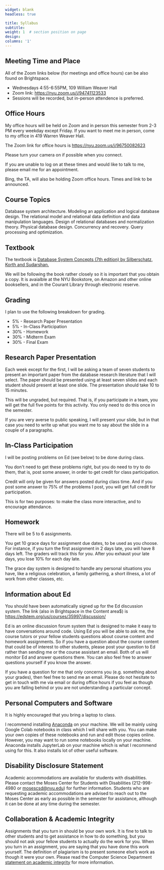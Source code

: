 ```yaml
---
widget: blank
headless: true

title: Syllabus
subtitle:
weight: 1  # section position on page
design:
columns: '1'
---
```

## Meeting Time and Place

All of the Zoom links below (for meetings and office hours) can be also found on Brightspace.

- Wednesdays 4:55-6:55PM, 109 William Weaver Hall
- Zoom link: https://nyu.zoom.us/j/94741123533
- Sessions will be recorded, but in-person attendence is preferred.

## Office Hours
My office hours will be held on Zoom and in person this semester from 2-3 PM every weekday except Friday. If you want to 
meet me in person, come to my office in 419 Warren Weaver Hall.

The Zoom link for office hours is https://nyu.zoom.us/j/96750082623

Please turn your camera on if possible when you connect.

If you are unable to log on at these times and would like to talk to me, please email me for an appointment.

Bing, the TA, will also be holding Zoom office hours. Times and link to be announced.

## Course Topics

Database system architecture. Modeling an application and logical database design. The relational model and relational data definition and data manipulation languages. Design of relational databases and normalization theory. Physical database design. Concurrency and recovery. Query processing and optimization.

## Textbook

The textbook is [Database System Concepts (7th edition) by Silberschatz, Korth and Sudarshan.](https://www.db-book.com/)

We will be following the book rather closely so it is important that you obtain a copy. It is avaialble at the NYU 
Bookstore, on Amazon and other online booksellers, and in the Courant Library through electronic reserve.

## Grading
I plan to use the following breakdown for grading.

* 5% - Research Paper Presentation
* 5% - In-Class Participation
* 30% - Homework
* 30% - Midterm Exam
* 30% - Final Exam

## Research Paper Presentation

Each week except for the first, I will be asking a team of seven students to present an important paper from the database
research literature that I will select. The paper should be presented using at least seven slides and each student should present at least one slide. The presentation should take 10 to 15 minutes.

This will be ungraded, but required. That is, if you participate in a team, you will get the full five points for this activity.
You only need to do this once in the semester.

If you are very averse to public speaking, I will present your slide, but in that case you need to write up what you want me 
to say about the slide in a couple of a paragraphs.

## In-Class Participation

I will be posting problems on Ed (see below) to be done during class.

You don't need to get these problems right, but you do need to try to do them, that is, post some answer, in order to get credit for class participation.

Credit will only be given for answers posted during class time. And if 
you post some answer to 75% of the problems I post, you will get full
credit for participation.

This is for two purposes: to make the class more interactive, and to
encourage attendance.

## Homework

There will be 5 to 6 assignments.

You get 10 grace days for assignment due dates, to be used as you choose. For instance, if you turn the first assignment in 2 days late, you will have 8 days left. The graders will track this for you. After you exhaust your late days, you lose 10% for each day late.

The grace day system is designed to handle any personal situations you have, like a religious celebration, a family gathering, a short illness, a lot of work from other classes, etc.

## Information about Ed
You should have been automatically signed up for the Ed discussion system. The link (also in Brightspace in the Content area$)
is https://edstem.org/us/courses/35997/discussion/

Ed is an online discussion forum system that is designed to make it easy to have conversations around code.  Using Ed you will be able to ask me, the course tutors or your fellow students questions about course content and homework assignments. So if you have a question about the course content that could be of interest to other students, please post your question to Ed rather than sending me or the course assistant an email. Both of us will monitor Ed and answer questions there. You can also feel free to answer questions yourself if you know the answer.

If you have a question for me that only concerns you (e.g. something about your grades), then feel free to send me an email. Please do not hesitate to get in touch with me via email or during office hours if you feel as though you are falling behind or you are not understanding a particular concept.

## Personal Computers and Software

It is highly encouraged that you bring a laptop to class. 

I recommend installing [Anaconda](https://www.anaconda.com/) on your machine. We will be mainly using Google Colab notebooks in class which I will share with you. You can make your own copies of these notebooks and run and edit those copies online. However, you may want to run some notebooks locally on your machine. Anaconda installs JupyterLab on your machine which is what I recommend using for this. It also installs lot of other useful software.

## Disability Disclosure Statement
Academic accommodations are available for students with disabilities. Please contact the Moses Center for Students with Disabilities (212-998-4980 or mosescsd@nyu.edu) for further information. Students who are requesting academic accommodations are advised to reach out to the Moses Center as early as possible in the semester for assistance, although it can be done at any time during the semester.

## Collaboration & Academic Integrity
Assignments that you turn in should be your own work. It is fine to talk to other students and to get assistance in how to do something, but you should not ask your fellow students to actually do the work for you. When you turn in an assignment, you are saying that you have done this work yourself. The definition of plagiarism is to present someone else’s work as though it were your own. Please read the Computer Science Department [statement on academic integrity](https://cs.nyu.edu/home/undergrad/policy.html) for more information.